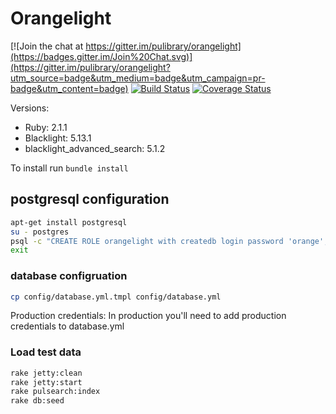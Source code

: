 # Orangelight

[![Join the chat at https://gitter.im/pulibrary/orangelight](https://badges.gitter.im/Join%20Chat.svg)](https://gitter.im/pulibrary/orangelight?utm_source=badge&utm_medium=badge&utm_campaign=pr-badge&utm_content=badge)
[![Build Status](https://travis-ci.org/pulibrary/orangelight.png?branch=development)](https://travis-ci.org/pulibrary/orangelight)
[![Coverage Status](https://coveralls.io/repos/pulibrary/orangelight/badge.png?branch=development)](https://coveralls.io/r/pulibrary/orangelight)



Versions:

* Ruby: 2.1.1
* Blacklight: 5.13.1
* blacklight_advanced_search: 5.1.2

To install run `bundle install`

postgresql configuration
------------------

```bash
apt-get install postgresql
su - postgres
psql -c "CREATE ROLE orangelight with createdb login password 'orange';" 
exit
```

### database configruation
```bash
cp config/database.yml.tmpl config/database.yml
```
Production credentials: In production you'll need to add production 
credentials to database.yml

### Load test data
```bash
rake jetty:clean
rake jetty:start
rake pulsearch:index
rake db:seed
```

